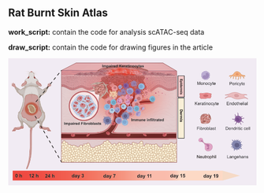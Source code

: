 ## Rat Burnt Skin Atlas
**work_script:** contain the code for analysis scATAC-seq data  

**draw_script:** contain the code for drawing  figures in the article  

![image](https://github.com/BGI-TaoWang/BGI-TaoWang-Single-cell-chromatin-landscapes-of-Rat-burnt-skin-healing-process/blob/30346ddf51d4a46f96e3d01a550385dc916e91e4/Figure/github_fg.png)
